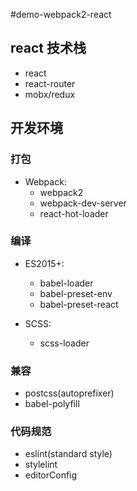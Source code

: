 #demo-webpack2-react

## react 技术栈
- react
- react-router
- mobx/redux

## 开发环境
### 打包
- Webpack:
  - webpack2
  - webpack-dev-server
  - react-hot-loader

### 编译
- ES2015+:
  - babel-loader
  - babel-preset-env
  - babel-preset-react

- SCSS:
  - scss-loader

### 兼容
- postcss(autoprefixer)
- babel-polyfill

### 代码规范
- eslint(standard style)
- stylelint
- editorConfig
